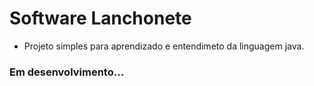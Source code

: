 # Software Lanchonete #


* Projeto simples para aprendizado e entendimeto da linguagem java.

### Em desenvolvimento... ###
